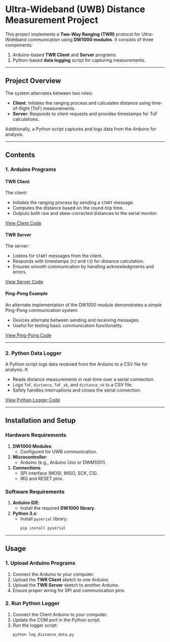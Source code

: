 # Ultra-Wideband (UWB) Distance Measurement Project

This project implements a **Two-Way Ranging (TWR)** protocol for Ultra-Wideband communication using **DW1000 modules**. It consists of three components:
1. Arduino-based **TWR Client** and **Server** programs.
2. Python-based **data logging** script for capturing measurements.

---

## **Project Overview**

The system alternates between two roles:
- **Client**: Initiates the ranging process and calculates distance using time-of-flight (ToF) measurements.
- **Server**: Responds to client requests and provides timestamps for ToF calculations.

Additionally, a Python script captures and logs data from the Arduino for analysis.

---

## **Contents**

### 1. **Arduino Programs**

#### **TWR Client**
The client:
- Initiates the ranging process by sending a `START` message.
- Computes the distance based on the round-trip time.
- Outputs both raw and skew-corrected distances to the serial monitor.

[View Client Code](#twr-client-code)

#### **TWR Server**
The server:
- Listens for `START` messages from the client.
- Responds with timestamps (`t2` and `t3`) for distance calculation.
- Ensures smooth communication by handling acknowledgments and errors.

[View Server Code](#twr-server-code)

#### **Ping-Pong Example**
An alternate implementation of the DW1000 module demonstrates a simple Ping-Pong communication system:
- Devices alternate between sending and receiving messages.
- Useful for testing basic communication functionality.

[View Ping-Pong Code](#ping-pong-code)

---

### 2. **Python Data Logger**

A Python script logs data received from the Arduino to a CSV file for analysis. It:
- Reads distance measurements in real-time over a serial connection.
- Logs `ToF`, `distance`, `ToF_sk`, and `distance_sk` to a CSV file.
- Safely handles interruptions and closes the serial connection.

[View Python Logger Code](#python-logger-code)

---

## **Installation and Setup**

### **Hardware Requirements**
1. **DW1000 Modules**:
   - Configured for UWB communication.
2. **Microcontroller**:
   - Arduino (e.g., Arduino Uno or DWM1001).
3. **Connections**:
   - SPI interface (MOSI, MISO, SCK, CS).
   - IRQ and RESET pins.

### **Software Requirements**
1. **Arduino IDE**:
   - Install the required **DW1000 library**.
2. **Python 3.x**:
   - Install `pyserial` library:
     ```bash
     pip install pyserial
     ```

---

## **Usage**

### **1. Upload Arduino Programs**
1. Connect the Arduino to your computer.
2. Upload the **TWR Client** sketch to one Arduino.
3. Upload the **TWR Server** sketch to another Arduino.
4. Ensure proper wiring for SPI and communication pins.

### **2. Run Python Logger**
1. Connect the Client Arduino to your computer.
2. Update the COM port in the Python script.
3. Run the logger script:
   ```bash
   python log_distance_data.py
